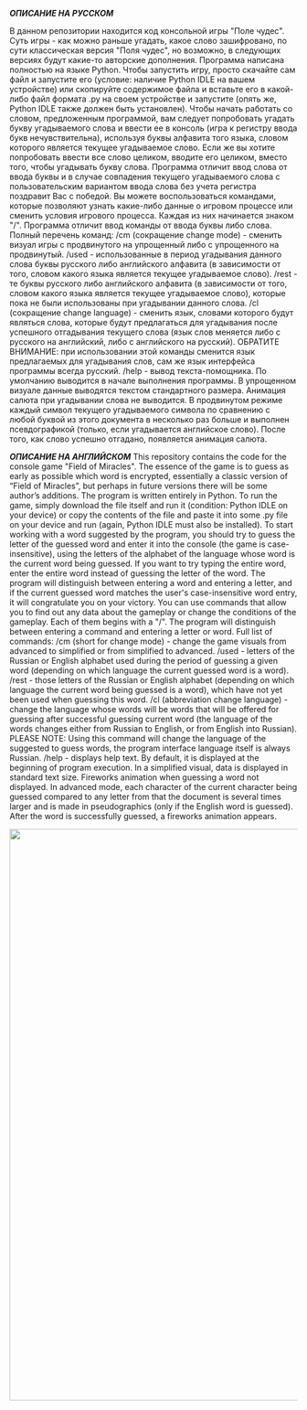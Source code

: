 ***ОПИСАНИЕ НА РУССКОМ***

В данном репозитории находится код консольной игры "Поле чудес".  Суть игры - как можно раньше угадать, какое слово зашифровано, по сути классическая версия "Поля чудес", но возможно, в следующих версиях будут какие-то авторские дополнения. Программа написана полностью на языке Python. Чтобы запустить игру, просто скачайте сам файл и запустите его (условие: наличие Python IDLE на вашем устройстве) или скопируйте содержимое файла и вставьте его в какой-либо файл формата .py на своем устройстве и запустите (опять же, Python IDLE также должен быть установлен). Чтобы начать работать со словом, предложенным программой, вам следует попробовать угадать букву угадываемого слова и ввести ее в консоль (игра к регистру ввода букв нечувствительна), используя буквы алфавита того языка, словом которого является текущее угадываемое слово. Если же вы хотите попробовать ввести все слово целиком, вводите его целиком, вместо того, чтобы угадывать букву слова. Программа отличит ввод слова от ввода буквы и в случае совпадения текущего угадываемого слова с пользовательским вариантом ввода слова без учета регистра поздравит Вас с победой. Вы можете воспользоваться командами, которые позволяют узнать какие-либо данные о игровом процессе или сменить условия игрового процесса. Каждая из них начинается знаком "/". Программа отличит ввод команды от ввода буквы либо слова. Полный перечень команд:
/cm (сокращение change mode) - сменить визуал игры с продвинутого на упрощенный 
либо с упрощенного на продвинутый.
/used - использованные в период угадывания данного слова буквы русского либо английского алфавита
(в зависимости от того, словом какого языка является текущее угадываемое слово).
/rest - те буквы русского либо английского алфавита
(в зависимости от того, словом какого языка является текущее угадываемое слово),
которые пока не были использованы при угадывании данного слова.
/cl (сокращение change language) - сменить язык, словами которого будут являться
слова, которые будут предлагаться для угадывания после успешного отгадывания 
текущего слова (язык слов меняется либо с русского на английский, либо с английского
на русский).
ОБРАТИТЕ ВНИМАНИЕ: при использовании этой команды сменится язык предлагаемых
для угадывания слов, сам же язык интерфейса программы всегда русский.
/help - вывод текста-помощника. По умолчанию выводится в начале выполнения программы.
В упрощенном визуале данные выводятся текстом стандартного размера. Анимация салюта при угадывании слова
не выводится.
В продвинутом режиме каждый символ текущего угадываемого символа по сравнению с любой буквой из этого
документа в несколько раз больше и выполнен псевдографикой (только, если угадывается английское слово). 
После того, как слово успешно отгадано, появляется анимация салюта.


***ОПИСАНИЕ НА АНГЛИЙСКОМ***
This repository contains the code for the console game "Field of Miracles". The essence of the game is to guess as early as possible which word is encrypted, essentially a classic version of “Field of Miracles”, but perhaps in future versions there will be some author’s additions. The program is written entirely in Python. To run the game, simply download the file itself and run it (condition: Python IDLE on your device) or copy the contents of the file and paste it into some .py file on your device and run (again, Python IDLE must also be installed). To start working with a word suggested by the program, you should try to guess the letter of the guessed word and enter it into the console (the game is case-insensitive), using the letters of the alphabet of the language whose word is the current word being guessed. If you want to try typing the entire word, enter the entire word instead of guessing the letter of the word. The program will distinguish between entering a word and entering a letter, and if the current guessed word matches the user's case-insensitive word entry, it will congratulate you on your victory. You can use commands that allow you to find out any data about the gameplay or change the conditions of the gameplay. Each of them begins with a "/". The program will distinguish between entering a command and entering a letter or word. Full list of commands:
/cm (short for change mode) - change the game visuals from advanced to simplified
or from simplified to advanced.
/used - letters of the Russian or English alphabet used during the period of guessing a given word
(depending on which language the current guessed word is a word).
/rest - those letters of the Russian or English alphabet
(depending on which language the current word being guessed is a word),
which have not yet been used when guessing this word.
/cl (abbreviation change language) - change the language whose words will be
words that will be offered for guessing after successful guessing
current word (the language of the words changes either from Russian to English, or from English
into Russian).
PLEASE NOTE: Using this command will change the language of the suggested
to guess words, the program interface language itself is always Russian.
/help - displays help text. By default, it is displayed at the beginning of program execution.
In a simplified visual, data is displayed in standard text size. Fireworks animation when guessing a word
not displayed.
In advanced mode, each character of the current character being guessed compared to any letter from that
the document is several times larger and is made in pseudographics (only if the English word is guessed).
After the word is successfully guessed, a fireworks animation appears.

<image src="https://raw.githubusercontent.com/pavelbonartsev/githubphotozz/main/%D0%A1%D0%BD%D0%B8%D0%BC%D0%BE%D0%BA%20%D1%8D%D0%BA%D1%80%D0%B0%D0%BD%D0%B0%202024-03-14%20202511.png" width = "1000">
